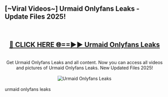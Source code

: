 <h2>[~Viral Videos~] Urmaid Onlyfans Leaks - Update Files 2025!</h2>
<br>
<div align="center">
<h2><a href="https://betterlinks.top/A2PfLJ" rel="nofollow">🔴 CLICK HERE 🌐==►► Urmaid Onlyfans Leaks</a></h2>
<br>
Get Urmaid Onlyfans Leaks and all content. Now you can access all videos and pictures of Urmaid Onlyfans Leaks. New Updated Files 2025!
<br>
<br>
<a href="https://betterlinks.top/A2PfLJ" rel="nofollow" data-target="animated-image.originalLink"><img src="https://i.ibb.co.com/WyWwxjT/player-gif2.gif" alt="Urmaid Onlyfans Leaks" style="max-width: 100%; display: inline-block;" data-target="animated-image.originalImage"></a>
</div>
<br>
urmaid onlyfans leaks